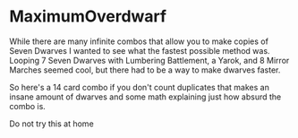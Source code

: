 # MaximumOverdwarf 

While there are many infinite combos that allow you to make copies of Seven Dwarves I wanted to see what the fastest possible method was.  Looping 7 Seven Dwarves with Lumbering Battlement, a Yarok, and 8 Mirror Marches seemed cool, but there had to be a way to make dwarves faster. 

So here's a 14 card combo if you don't count duplicates that makes an insane amount of dwarves and some math explaining just how absurd the combo is.

Do not try this at home

